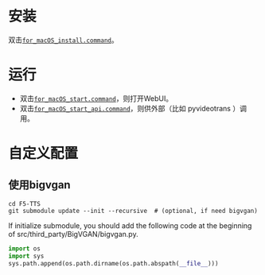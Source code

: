 # 安装
双击[`for_macOS_install.command`](for_macOS_install.command)。
# 运行
- 双击[`for_macOS_start.command`](for_macOS_start.command)，则打开WebUI。
- 双击[`for_macOS_start_api.command`](for_macOS_start_api.command)，则供外部（比如 pyvideotrans ）调用。
# 自定义配置
## 使用bigvgan
```command
cd F5-TTS
git submodule update --init --recursive  # (optional, if need bigvgan)
```
If initialize submodule, you should add the following code at the beginning of src/third_party/BigVGAN/bigvgan.py.
```py
import os
import sys
sys.path.append(os.path.dirname(os.path.abspath(__file__)))
```
